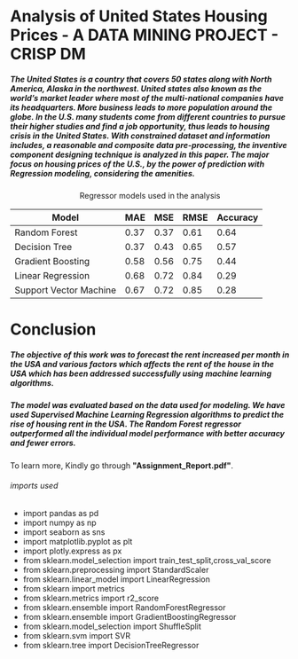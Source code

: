 # Analysis of United States Housing Prices - A DATA MINING PROJECT - CRISP DM

##### The United States is a country that covers 50 states along with North America, Alaska in the northwest. United states also known as the world’s market leader where most of the multi-national companies have its headquarters. More business leads to more population around the globe. In the U.S. many students come from different countries to pursue their higher studies and find a job opportunity, thus leads to housing crisis in the United States. With constrained dataset and information includes, a reasonable and composite data pre-processing, the inventive component designing technique is analyzed in this paper. The major focus on housing prices of the U.S., by the power of prediction with Regression modeling, considering the amenities.

<center>Regressor models used in the analysis </center>

| Model  | MAE | MSE | RMSE | Accuracy
| ------------- | ------------- |  ------------- |  ------------- | ------------- |
| Random Forest  | 0.37  | 0.37 | 0.61 | 0.64 |
| Decision Tree | 0.37  | 0.43 | 0.65 | 0.57 |
| Gradient Boosting | 0.58 | 0.56 | 0.75 | 0.44 |
| Linear Regression | 0.68 | 0.72 | 0.84 | 0.29 |
| Support Vector Machine | 0.67 | 0.72 | 0.85 | 0.28 |


# Conclusion
##### The objective of this work was to forecast the rent increased per month in the USA and various factors which affects the rent of the house in the USA which has been addressed successfully using machine learning algorithms.
##### The model was evaluated based on the data used for modeling. We have used Supervised Machine Learning Regression algorithms to predict the rise of housing rent in the USA. The Random Forest regressor outperformed all the individual model performance with better accuracy and fewer errors.


To learn more, Kindly go through <b>"Assignment_Report.pdf"</b>.

###### imports used
* import pandas as pd
* import numpy as np
* import seaborn as sns
* import matplotlib.pyplot as plt
* import plotly.express as px
* from sklearn.model_selection import  train_test_split,cross_val_score
* from sklearn.preprocessing import StandardScaler
* from sklearn.linear_model import LinearRegression
* from sklearn import metrics
* from sklearn.metrics import r2_score
* from sklearn.ensemble import RandomForestRegressor
* from sklearn.ensemble import GradientBoostingRegressor
* from sklearn.model_selection import ShuffleSplit
* from sklearn.svm import SVR
* from sklearn.tree import DecisionTreeRegressor

